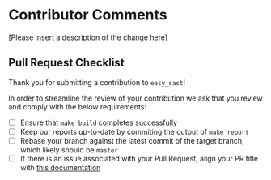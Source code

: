 # Contributor Comments
[Please insert a description of the change here]

## Pull Request Checklist
Thank you for submitting a contribution to `easy_sast`!

In order to streamline the review of your contribution we ask that you review and comply with the below requirements:
 - [ ] Ensure that `make build` completes successfully
 - [ ] Keep our reports up-to-date by commiting the output of `make report`
 - [ ] Rebase your branch against the latest commit of the target branch, which likely should be `master`
 - [ ] If there is an issue associated with your Pull Request, align your PR title with [this documentation](https://help.github.com/en/articles/closing-issues-using-keywords)
